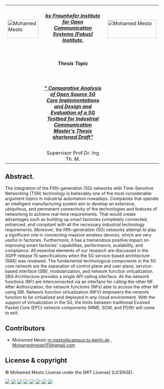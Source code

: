 <table border=0>
<tr border=0>
<td> <img align="left"  alt="Mohamed Mesto" width="100px" height='60px' src="https://www.ods.tu-berlin.de/fileadmin/Aperto_design/img/logo_01.gif"/> </td>
  <td align="center"> <h5><a href="https://www.fokus.fraunhofer.de/en">by Fraunhofer Institute for Open Communication Systems (Fokus) Institute.</a></h5> </td>
  <td>  <img align="right"  alt="Mohamed Mesto" width="160px" height='60px' src="https://www.fokus.fraunhofer.de/assets/logo-860812875da0f0aa4d5ea48e795aac93b09affdb637eae121b367da604de8737.png"/></td>
</tr>
<tr border=0>
<td> </td><td  align="center"><h5> Thesis Topic </h5> </td><td> </td>
</tr>
<tr border=0>
<td> </td><td> </td><td> </td>
</tr>
  <tr>
    <td> </td>
<td align="center"><h5><a href="https://github.com/fraunhoferfokus">" Comparative Analysis of Open Source 5G Core Implementations and Design and Evaluation of a 5G Testbed for Industrial Communication Master’s Thesis shortened Draft"</a></h5></td>
    <td> </td>
</tr>
  <tr>
    <td> </td>  <td align="center">Supervisor Prof.Dr. Ing Th. M. </td>
    <td> </td>
</tr>
</table>



 ## Abstract.
 The integration of the Fifth-generation (5G) networks with Time-Sensitive Networking (TSN) technology is believably one of the most considerable argument topics in industrial automation nowadays. Companies that operate an intelligent manufacturing system aim to develop an extensive, ubiquitous, and permanent connectivity of the technologies and features of networking to achieve real-time requirements. That would create advantages such as building up smart factories completely connected, enhanced, and compliant with all the necessary industrial technology requirements. Moreover, the fifth-generation (5G) networks attempt to play a significant role in connecting massive wireless devices, which are very useful in factories. Furthermore, it has a tremendous positive impact on improving smart factories' capabilities, performance, scalability, and compliance. All essential elements of our research are discussed in the 3GPP release 15 specifications when the 5G service-based architecture (SBA) was reviewed. The fundamental technological components in the 5G core network are the separation of control plane and user plane, service-based interface (SBI), modularization, and network function virtualization. SBA Architecture provides a single API calling interface. All the network functions (NF) are interconnected via an interface for calling the other NF. After Authorization, the network functions (NFs) able to access the other NF using SBI. Network function virtualization (NFV) empowers the network function to be virtualized and deployed in any cloud environment. With the support of virtualization in the 5G, the limits between traditional Evolved Packet Core (EPC) network components (MME, SGW, and PGW) will come to exit. 


## Contributors
- Mohamed Mesto m.mesto@campus.tu-berlin.de  , Mohamedmesto111@gmail.com


## License & copyright
© Mohamed Mesto
License under the [MIT License] (LICENSE).

![](Images/5G-ThesisDraft_1.jpg)
![](Images/5G-ThesisDraft_2.jpg)
![](Images/5G-Core3.png)
![](Images/5G-Core4.png)
![](Images/5G-Core5.png)
![](Images/5G-Core6.png)
![](Images/5G-Core7.png)
![](Images/5G-Core8.png)
